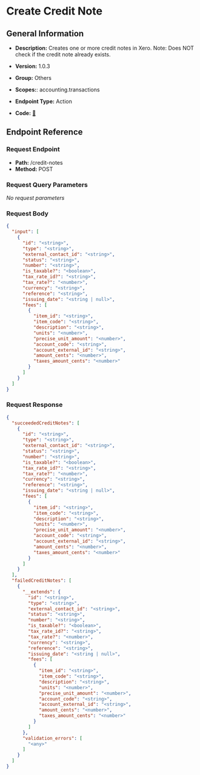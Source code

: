 # Create Credit Note

## General Information

- **Description:** Creates one or more credit notes in Xero.
Note: Does NOT check if the credit note already exists.

- **Version:** 1.0.3
- **Group:** Others
- **Scopes:**: accounting.transactions
- **Endpoint Type:** Action
- **Code:** [🔗](https://github.com/NangoHQ/integration-templates/tree/main/integrations/xero/actions/create-credit-note.ts)

## Endpoint Reference

### Request Endpoint

- **Path:** /credit-notes
- **Method:** POST

### Request Query Parameters

_No request parameters_

### Request Body

```json
{
  "input": [
    {
      "id": "<string>",
      "type": "<string>",
      "external_contact_id": "<string>",
      "status": "<string>",
      "number": "<string>",
      "is_taxable?": "<boolean>",
      "tax_rate_id?": "<string>",
      "tax_rate?": "<number>",
      "currency": "<string>",
      "reference": "<string>",
      "issuing_date": "<string | null>",
      "fees": [
        {
          "item_id": "<string>",
          "item_code": "<string>",
          "description": "<string>",
          "units": "<number>",
          "precise_unit_amount": "<number>",
          "account_code": "<string>",
          "account_external_id": "<string>",
          "amount_cents": "<number>",
          "taxes_amount_cents": "<number>"
        }
      ]
    }
  ]
}
```

### Request Response

```json
{
  "succeededCreditNotes": [
    {
      "id": "<string>",
      "type": "<string>",
      "external_contact_id": "<string>",
      "status": "<string>",
      "number": "<string>",
      "is_taxable?": "<boolean>",
      "tax_rate_id?": "<string>",
      "tax_rate?": "<number>",
      "currency": "<string>",
      "reference": "<string>",
      "issuing_date": "<string | null>",
      "fees": [
        {
          "item_id": "<string>",
          "item_code": "<string>",
          "description": "<string>",
          "units": "<number>",
          "precise_unit_amount": "<number>",
          "account_code": "<string>",
          "account_external_id": "<string>",
          "amount_cents": "<number>",
          "taxes_amount_cents": "<number>"
        }
      ]
    }
  ],
  "failedCreditNotes": [
    {
      "__extends": {
        "id": "<string>",
        "type": "<string>",
        "external_contact_id": "<string>",
        "status": "<string>",
        "number": "<string>",
        "is_taxable?": "<boolean>",
        "tax_rate_id?": "<string>",
        "tax_rate?": "<number>",
        "currency": "<string>",
        "reference": "<string>",
        "issuing_date": "<string | null>",
        "fees": [
          {
            "item_id": "<string>",
            "item_code": "<string>",
            "description": "<string>",
            "units": "<number>",
            "precise_unit_amount": "<number>",
            "account_code": "<string>",
            "account_external_id": "<string>",
            "amount_cents": "<number>",
            "taxes_amount_cents": "<number>"
          }
        ]
      },
      "validation_errors": [
        "<any>"
      ]
    }
  ]
}
```
